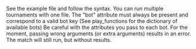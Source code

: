 See the example file and follow the syntax. You can run multiple tournaments with one file. 
The "bot" attribute must always be present and correspond to a valid bot key (See play_functions for the dictionary of available bots)
Be careful with the attributes you pass to each bot. For the moment, passing wrong arguments (or extra arguments) results in an error. The match will still run, but without results.